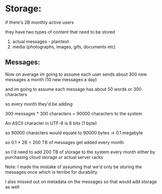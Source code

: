 # Storage:

If there's 2B monthly active users

they have two types of content that need to be stored

1. actual messages - plaintext
2. media (photographs, images, gifs, documents etc)


## Messages:

Now on average im going to assume each user sends about 300 new messages a month (10 new messages a day)

and im going to assume each message has about 50 words or 300 characters

so every month they'd be adding

300 messages * 300 characters = 90000 characters to the system

An ASCII character in UTF-8 is 8 bits (1 byte)

so 90000 characters would equate to 90000 bytes -> 0.1 megabyte

so 0.1 * 2B = 200 TB of messages get added every month

so I'd need to add 200 TB of storage to the system every month either by purchasing cloud storage or actual server racks

Note: I made the mistake of assuming that we'd only be storing the messages once which is terribe for durability

I also missed out on metadata on the messages so that would add storage as well





